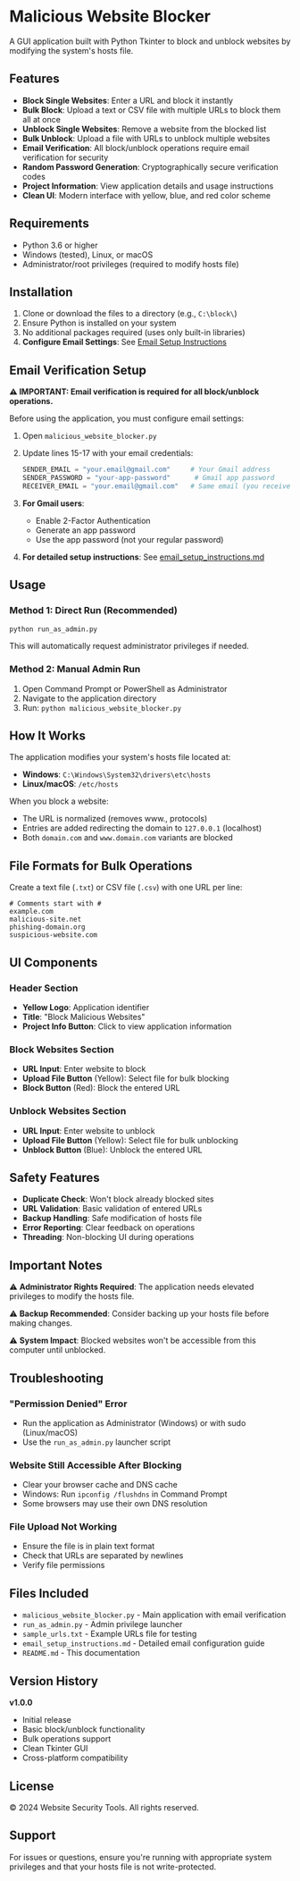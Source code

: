 # Malicious Website Blocker

A GUI application built with Python Tkinter to block and unblock websites by modifying the system's hosts file.

## Features

- **Block Single Websites**: Enter a URL and block it instantly
- **Bulk Block**: Upload a text or CSV file with multiple URLs to block them all at once
- **Unblock Single Websites**: Remove a website from the blocked list
- **Bulk Unblock**: Upload a file with URLs to unblock multiple websites
- **Email Verification**: All block/unblock operations require email verification for security
- **Random Password Generation**: Cryptographically secure verification codes
- **Project Information**: View application details and usage instructions
- **Clean UI**: Modern interface with yellow, blue, and red color scheme

## Requirements

- Python 3.6 or higher
- Windows (tested), Linux, or macOS
- Administrator/root privileges (required to modify hosts file)

## Installation

1. Clone or download the files to a directory (e.g., `C:\block\`)
2. Ensure Python is installed on your system
3. No additional packages required (uses only built-in libraries)
4. **Configure Email Settings**: See [Email Setup Instructions](email_setup_instructions.md)

## Email Verification Setup

**⚠️ IMPORTANT: Email verification is required for all block/unblock operations.**

Before using the application, you must configure email settings:

1. Open `malicious_website_blocker.py`
2. Update lines 15-17 with your email credentials:
   ```python
   SENDER_EMAIL = "your.email@gmail.com"     # Your Gmail address
   SENDER_PASSWORD = "your-app-password"      # Gmail app password
   RECEIVER_EMAIL = "your.email@gmail.com"   # Same email (you receive codes)
   ```

3. **For Gmail users**:
   - Enable 2-Factor Authentication
   - Generate an app password
   - Use the app password (not your regular password)

4. **For detailed setup instructions**: See [email_setup_instructions.md](email_setup_instructions.md)

## Usage

### Method 1: Direct Run (Recommended)
```bash
python run_as_admin.py
```
This will automatically request administrator privileges if needed.

### Method 2: Manual Admin Run
1. Open Command Prompt or PowerShell as Administrator
2. Navigate to the application directory
3. Run: `python malicious_website_blocker.py`

## How It Works

The application modifies your system's hosts file located at:
- **Windows**: `C:\Windows\System32\drivers\etc\hosts`
- **Linux/macOS**: `/etc/hosts`

When you block a website:
- The URL is normalized (removes www., protocols)
- Entries are added redirecting the domain to `127.0.0.1` (localhost)
- Both `domain.com` and `www.domain.com` variants are blocked

## File Formats for Bulk Operations

Create a text file (`.txt`) or CSV file (`.csv`) with one URL per line:

```
# Comments start with #
example.com
malicious-site.net
phishing-domain.org
suspicious-website.com
```

## UI Components

### Header Section
- **Yellow Logo**: Application identifier
- **Title**: "Block Malicious Websites"
- **Project Info Button**: Click to view application information

### Block Websites Section
- **URL Input**: Enter website to block
- **Upload File Button** (Yellow): Select file for bulk blocking
- **Block Button** (Red): Block the entered URL

### Unblock Websites Section  
- **URL Input**: Enter website to unblock
- **Upload File Button** (Yellow): Select file for bulk unblocking
- **Unblock Button** (Blue): Unblock the entered URL

## Safety Features

- **Duplicate Check**: Won't block already blocked sites
- **URL Validation**: Basic validation of entered URLs
- **Backup Handling**: Safe modification of hosts file
- **Error Reporting**: Clear feedback on operations
- **Threading**: Non-blocking UI during operations

## Important Notes

⚠️ **Administrator Rights Required**: The application needs elevated privileges to modify the hosts file.

⚠️ **Backup Recommended**: Consider backing up your hosts file before making changes.

⚠️ **System Impact**: Blocked websites won't be accessible from this computer until unblocked.

## Troubleshooting

### "Permission Denied" Error
- Run the application as Administrator (Windows) or with sudo (Linux/macOS)
- Use the `run_as_admin.py` launcher script

### Website Still Accessible After Blocking
- Clear your browser cache and DNS cache
- Windows: Run `ipconfig /flushdns` in Command Prompt
- Some browsers may use their own DNS resolution

### File Upload Not Working
- Ensure the file is in plain text format
- Check that URLs are separated by newlines
- Verify file permissions

## Files Included

- `malicious_website_blocker.py` - Main application with email verification
- `run_as_admin.py` - Admin privilege launcher
- `sample_urls.txt` - Example URLs file for testing
- `email_setup_instructions.md` - Detailed email configuration guide
- `README.md` - This documentation

## Version History

**v1.0.0**
- Initial release
- Basic block/unblock functionality
- Bulk operations support
- Clean Tkinter GUI
- Cross-platform compatibility

## License

© 2024 Website Security Tools. All rights reserved.

## Support

For issues or questions, ensure you're running with appropriate system privileges and that your hosts file is not write-protected.
